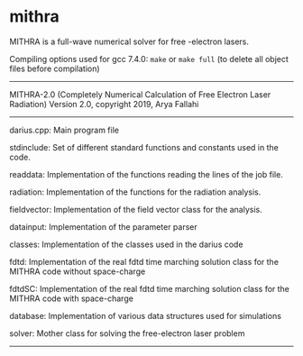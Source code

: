 # mithra
MITHRA is a full-wave numerical solver for free -electron lasers.

Compiling options used for gcc 7.4.0:
`make` or `make full` (to delete all object files before compilation)

********************************************************************************************************
MITHRA-2.0 (Completely Numerical Calculation of Free Electron Laser Radiation)
Version 2.0, copyright 2019, Arya Fallahi
********************************************************************************************************
 
darius.cpp: Main program file

stdinclude: Set of different standard functions and constants used in the code.

readdata: Implementation of the functions reading the lines of the job file.

radiation: Implementation of the functions for the radiation analysis.

fieldvector: Implementation of the field vector class for the analysis.

datainput: Implementation of the parameter parser

classes: Implementation of the classes used in the darius code

fdtd: Implementation of the real fdtd time marching solution class for the MITHRA code without space-charge

fdtdSC: Implementation of the real fdtd time marching solution class for the MITHRA code with space-charge

database: Implementation of various data structures used for simulations

solver: Mother class for solving the free-electron laser problem

********************************************************************************************************
